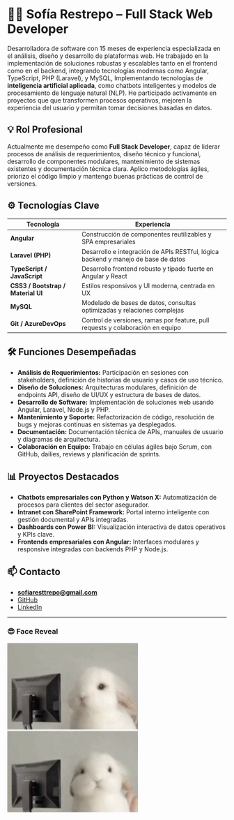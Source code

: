 # 👩‍💻 Sofía Restrepo – Full Stack Web Developer

Desarrolladora de software con 15 meses de experiencia especializada en el análisis, diseño y desarrollo de plataformas web. He trabajado en la implementación de soluciones robustas y escalables tanto en el frontend como en el backend, integrando tecnologías modernas como Angular, TypeScript, PHP (Laravel), y MySQL, Implementando  tecnologías de **inteligencia artificial aplicada**, como chatbots inteligentes y modelos de procesamiento de lenguaje natural (NLP). He participado activamente en proyectos que que transformen procesos operativos, mejoren la experiencia del usuario y permitan tomar decisiones basadas en datos.

## 💡 Rol Profesional

Actualmente me desempeño como **Full Stack Developer**, capaz de liderar procesos de análisis de requerimientos, diseño técnico y funcional, desarrollo de componentes modulares, mantenimiento de sistemas existentes y documentación técnica clara. Aplico metodologías ágiles, priorizo el código limpio y mantengo buenas prácticas de control de versiones.

## ⚙️ Tecnologías Clave

| Tecnología | Experiencia |
|------------|-------------|
| **Angular** | Construcción de componentes reutilizables y SPA empresariales |
| **Laravel (PHP)** | Desarrollo e integración de APIs RESTful, lógica backend y manejo de base de datos |
| **TypeScript / JavaScript** | Desarrollo frontend robusto y tipado fuerte en Angular y React |
| **CSS3 / Bootstrap / Material UI** | Estilos responsivos y UI moderna, centrada en UX |
| **MySQL** | Modelado de bases de datos, consultas optimizadas y relaciones complejas |
| **Git / AzureDevOps** | Control de versiones, ramas por feature, pull requests y colaboración en equipo |

## 🛠 Funciones Desempeñadas

- **Análisis de Requerimientos:** Participación en sesiones con stakeholders, definición de historias de usuario y casos de uso técnico.
- **Diseño de Soluciones:** Arquitecturas modulares, definición de endpoints API, diseño de UI/UX y estructura de bases de datos.
- **Desarrollo de Software:** Implementación de soluciones web usando Angular, Laravel, Node.js y PHP.
- **Mantenimiento y Soporte:** Refactorización de código, resolución de bugs y mejoras continuas en sistemas ya desplegados.
- **Documentación:** Documentación técnica de APIs, manuales de usuario y diagramas de arquitectura.
- **Colaboración en Equipo:** Trabajo en células ágiles bajo Scrum, con GitHub, dailies, reviews y planificación de sprints.

## 📊 Proyectos Destacados

- **Chatbots empresariales con Python y Watson X:** Automatización de procesos para clientes del sector asegurador.
- **Intranet con SharePoint Framework:** Portal interno inteligente con gestión documental y APIs integradas.
- **Dashboards con Power BI:** Visualización interactiva de datos operativos y KPIs clave.
- **Frontends empresariales con Angular:** Interfaces modulares y responsive integradas con backends PHP y Node.js.

## 📫 Contacto

- **sofiaresttrepo@gmail.com**
- [GitHub](https://github.com/sofiaresttrepo)
- [LinkedIn](https://linkedin.com/in/sofiaresttrepo)

---


### 😎 Face Reveal

<p align="left">
  <img src="assets/facereveal.jpg" alt="Face reveal meme" width="300"/>
</p>
